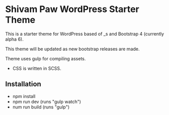 # Shivam Paw WordPress Starter Theme

This is a starter theme for WordPress based of _s and Bootstrap 4 (currently alpha 6).

This theme will be updated as new bootstrap releases are made.

Theme uses gulp for compiling assets. 
- CSS is written in SCSS.

## Installation 
- npm install
- npm run dev (runs "gulp watch")
- num run build (runs "gulp")